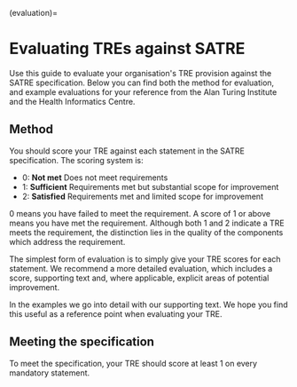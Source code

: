 (evaluation)=

# Evaluating TREs against SATRE

Use this guide to evaluate your organisation's TRE provision against the SATRE specification.
Below you can find both the method for evaluation, and example evaluations for your reference from the Alan Turing Institute and the Health Informatics Centre.

## Method

You should score your TRE against each statement in the SATRE specification.
The scoring system is:

- 0: **Not met** Does not meet requirements
- 1: **Sufficient** Requirements met but substantial scope for improvement
- 2: **Satisfied** Requirements met and limited scope for improvement

0 means you have failed to meet the requirement.
A score of 1 or above means you have met the requirement.
Although both 1 and 2 indicate a TRE meets the requirement, the distinction lies in the quality of the components which address the requirement.

The simplest form of evaluation is to simply give your TRE scores for each statement.
We recommend a more detailed evaluation, which includes a score, supporting text and, where applicable, explicit areas of potential improvement.

In the examples we go into detail with our supporting text.
We hope you find this useful as a reference point when evaluating your TRE.

## Meeting the specification

To meet the specification, your TRE should score at least 1 on every mandatory statement.
